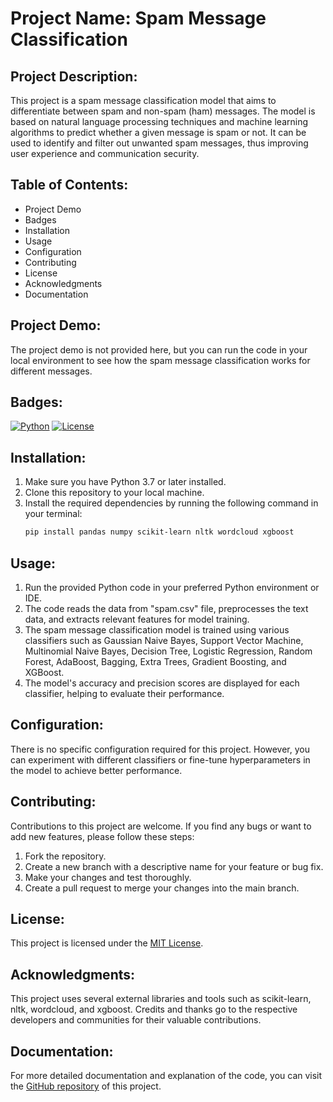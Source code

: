 # Project Name: Spam Message Classification

## Project Description:
This project is a spam message classification model that aims to differentiate between spam and non-spam (ham) messages. The model is based on natural language processing techniques and machine learning algorithms to predict whether a given message is spam or not. It can be used to identify and filter out unwanted spam messages, thus improving user experience and communication security.

## Table of Contents:
- Project Demo
- Badges
- Installation
- Usage
- Configuration
- Contributing
- License
- Acknowledgments
- Documentation

## Project Demo:
The project demo is not provided here, but you can run the code in your local environment to see how the spam message classification works for different messages.

## Badges:
[![Python](https://img.shields.io/badge/python-3.7+-blue.svg)](https://www.python.org/downloads/)
[![License](https://img.shields.io/badge/license-MIT-green.svg)](https://opensource.org/licenses/MIT)

## Installation:
1. Make sure you have Python 3.7 or later installed.
2. Clone this repository to your local machine.
3. Install the required dependencies by running the following command in your terminal:
   ```bash
   pip install pandas numpy scikit-learn nltk wordcloud xgboost
   ```

## Usage:
1. Run the provided Python code in your preferred Python environment or IDE.
2. The code reads the data from "spam.csv" file, preprocesses the text data, and extracts relevant features for model training.
3. The spam message classification model is trained using various classifiers such as Gaussian Naive Bayes, Support Vector Machine, Multinomial Naive Bayes, Decision Tree, Logistic Regression, Random Forest, AdaBoost, Bagging, Extra Trees, Gradient Boosting, and XGBoost.
4. The model's accuracy and precision scores are displayed for each classifier, helping to evaluate their performance.

## Configuration:
There is no specific configuration required for this project. However, you can experiment with different classifiers or fine-tune hyperparameters in the model to achieve better performance.

## Contributing:
Contributions to this project are welcome. If you find any bugs or want to add new features, please follow these steps:
1. Fork the repository.
2. Create a new branch with a descriptive name for your feature or bug fix.
3. Make your changes and test thoroughly.
4. Create a pull request to merge your changes into the main branch.

## License:
This project is licensed under the [MIT License](https://opensource.org/licenses/MIT).

## Acknowledgments:
This project uses several external libraries and tools such as scikit-learn, nltk, wordcloud, and xgboost. Credits and thanks go to the respective developers and communities for their valuable contributions.

## Documentation:
For more detailed documentation and explanation of the code, you can visit the [GitHub repository](https://github.com/harshgupta71/spam-message-classification) of this project.
